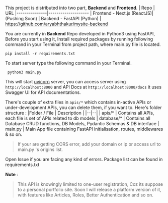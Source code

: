 This project is distributed into two part, **Backend** and **Frontend**.
| Repo | URL 
|---------------|--------------------
| Frontend - Next.js (ReactJS)| (Pushing Soon)
| Backend - FastAPI (Python) | https://github.com/aryabhthakur/mysite-backend

You are currently in **Backend** Repo developed in Python3 using FastAPI, 
Before you start using it, Install required packages by running following command in your Terminal from project path, where main.py file is located.

    pip install -r requirements.txt

To start server type the following command in your Terminal.

     python3 main.py
  This will start [uvicorn](https://github.com/encode/uvicorn) server, you can access server using `http://localhost:8000` and API Docs at `http://localhost:8000/docs` it uses Swagger UI for API documentations.

There's couple of extra files in `apis/*` which contains in-active APIs or under-development APIs, you can delete them, if you want to. Here's folder structure :
|Folder / File | Description  |
|--|--|
| apis/* | Contains all APIs, each file is set of APIs related to db models 
| database/* | Contains all Database CRUD functions, DB Models, Pydantic Schemas & DB interface 
| main.py | Main App file containing FastAPI initialisation, routes, middlewares & so on.

> If your are getting CORS error, add your domain or ip or access url to main.py 's origins list.

Open Issue if you are facing any kind of errors. Package list can be found in requirements.txt

**Note** :  

> This API is knowingly limited to one-user registration, Coz its suppose to a personal portfolio site.
>  Soon I will release a platform version of it, with features like Articles, Roles, Better Authentication and so on. 
